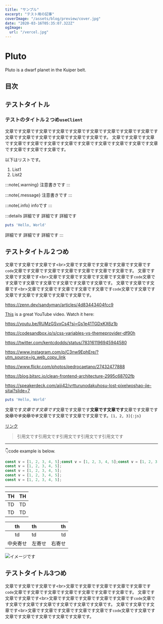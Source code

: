 ```yaml
---
title: "サンプル"
excerpt: "テスト用の記事"
coverImage: "/assets/blog/preview/cover.jpg"
date: "2020-03-16T05:35:07.322Z"
ogImage:
  url: "/vercel.jpg"
---
```

# Pluto

Pluto is a dwarf planet in the Kuiper belt.
 
## 目次
## テストタイトル

### テストのタイトル２つめ`useClient`

文章です文章です文章です文章です文章です文章です文章です文章です文章です文章です文章です文章です文章です文章です文章です。
文章です文章です文章です文章です文章です文章です文章です文章です文章です文章です文章です文章です文章です文章です文章です。

以下はリストです。
1. List1
2. List2

:::note{.warning}
注意書きです
:::

:::note{.message}
注意書きです
:::

:::note{.info}
infoです
:::

:::details
詳細です
詳細です
詳細です

```rb
puts 'Hello, World'
```

詳細です
詳細です
詳細です
:::

## テストタイトル２つめ

文章です文章です文章です\<br>文章です文章です文章です文章です文章です`code`文章です文章です文章です文章です文章です文章です文章です。
文章です文章です文章です\<br>文章です文章です文章です文章です文章です`code`文章です文章です文章です文章です文章です文章です文章です。
文章です文章です文章です\<br>文章です文章です文章です文章です文章です`code`文章です文章です文章です文章です文章です文章です文章です。

https://zenn.dev/sandyman/articles/4d83443404fcc9

[This](https://www.youtube.com/watch?v=dQw4w9WgXcQ) is a great YouTube video.
Watch it here:

https://youtu.be/RUMzGSvxCs4?si=Gs1e41TGDxKX6z1b

https://codesandbox.io/s/css-variables-vs-themeprovider-df90h

https://twitter.com/kentcdodds/status/783161196945944580

https://www.instagram.com/p/C3nw9EphEre/?utm_source=ig_web_copy_link

https://www.flickr.com/photos/pedrocaetano/27432477888

https://blog.bitsrc.io/clean-frontend-architecture-2995c68702fb

https://speakerdeck.com/aiji42/vrtturunodakuhosu-lost-pixelwoshao-jie-sitai?slide=7

```rb
puts 'Hello, World'
```

文章です*文章です文章です*文章です文章です**文章です文章です**文章です文章です~~文章です文章です~~文章です文章です文章です文章です。`[1, 2, 3]{:js}`

[リンク](http://localhost:3000/articles/article0)

> 引用文です引用文です引用文です引用文です引用文です
---
👇code example is below.
```js showLineNumbers {4} title="test-code.js" caption="テスト用のファイル" /v/#v /2/#v
const v = [1, 2, 3, 4, 5];const v = [1, 2, 3, 4, 5];const v = [1, 2, 3, 4, 5];const v = [1, 2, 3, 4, 5];const v = [1, 2, 3, 4, 5];
const v = [1, 2, 3, 4, 5];
const v = [1, 2, 3, 4, 5];
const v = [1, 2, 3, 4, 5];
const v = [1, 2, 3, 4, 5];
```

***
| TH | TH |
| ---- | ---- |
| TD | TD |
| TD | TD |

|th|th|th|
|:---:|:---|---:|
|td|td|td|
|中央寄せ|左寄せ|右寄せ|

![イメージです](/image.png)

## テストタイトル3つめ

文章です文章です文章です\<br>文章です文章です文章です文章です文章です`code`文章です文章です文章です文章です文章です文章です文章です。
文章です文章です文章です\<br>文章です文章です文章です文章です文章です`code`文章です文章です文章です文章です文章です文章です文章です。
文章です文章です文章です\<br>文章です文章です文章です文章です文章です`code`文章です文章です文章です文章です文章です文章です文章です。